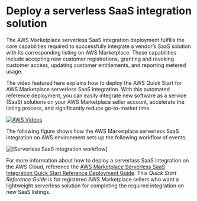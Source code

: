 # Deploy a serverless SaaS integration solution<a name="deploy-serverless-saas"></a>

The AWS Marketplace serverless SaaS integration deployment fulfills the core capabilities required to successfully integrate a vendor’s SaaS solution with its corresponding listing on AWS Marketplace\. These capabilities include accepting new customer registrations, granting and revoking customer access, updating customer entitlements, and reporting metered usage\.

The video featured here explains how to deploy the AWS Quick Start for AWS Marketplace serverless SaaS integration\. With this automated reference deployment, you can easily integrate new software as a service \(SaaS\) solutions on your AWS Marketplace seller account, accelerate the listing process, and significantly reduce go\-to\-market time\.

[![AWS Videos](http://img.youtube.com/vi/https://www.youtube.com/embed/bfZHb8CMvnU/0.jpg)](http://www.youtube.com/watch?v=https://www.youtube.com/embed/bfZHb8CMvnU)

The following figure shows how the AWS Marketplace serverless SaaS integration on AWS environment sets up the following workflow of events\.

![\[Serverless SaaS integration workflow\]](http://docs.aws.amazon.com/marketplace/latest/userguide/images/serverless-saas-integration-workflow.png)

For more information about how to deploy a serverlass SaaS integration on the AWS Cloud, reference the [AWS Marketplace Serverless SaaS Integration Quick Start Reference Deployment Guide](https://aws.amazon.com/quickstart/architecture/aws-marketplace-saas/)\. This *Quick Start Reference Guide* is for registered AWS Marketplace sellers who want a lightweight serverless solution for completing the required integration on new SaaS listings\.